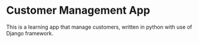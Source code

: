 # Customer Management App
This is a learning app that manage customers, written in python with use of Django framework.
